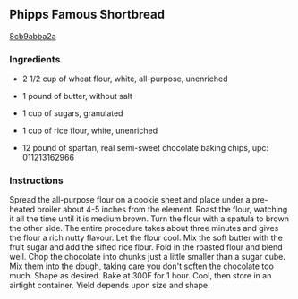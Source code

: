 ## Phipps Famous Shortbread

[8cb9abba2a](http://www.food.com/recipe/phipps-famous-shortbread-7858)

### Ingredients

 - 2 1/2 cup of wheat flour, white, all-purpose, unenriched

 - 1 pound of butter, without salt

 - 1 cup of sugars, granulated

 - 1 cup of rice flour, white, unenriched

 - 12 pound of spartan, real semi-sweet chocolate baking chips, upc: 011213162966

### Instructions

Spread the all-purpose flour on a cookie sheet and place under a pre-heated broiler about 4-5 inches from the element. Roast the flour, watching it all the time until it is medium brown. Turn the flour with a spatula to brown the other side. The entire procedure takes about three minutes and gives the flour a rich nutty flavour. Let the flour cool. Mix the soft butter with the fruit sugar and add the sifted rice flour. Fold in the roasted flour and blend well. Chop the chocolate into chunks just a little smaller than a sugar cube. Mix them into the dough, taking care you don't soften the chocolate too much. Shape as desired. Bake at 300F for 1 hour. Cool, then store in an airtight container. Yield depends upon size and shape.